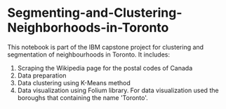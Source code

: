 # Segmenting-and-Clustering-Neighborhoods-in-Toronto
This notebook is part of the IBM capstone project for clustering and segmentation of neighbourhoods in Toronto. It includes:
1. Scraping the Wikipedia page for the postal codes of Canada
2. Data preparation
3. Data clustering using K-Means method
4. Data visualization using Folium library. For data visualization used the boroughs that containing the name 'Toronto'.
